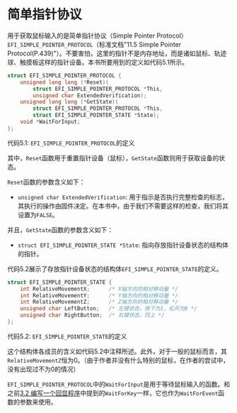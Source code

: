 # 简单指针协议

用于获取鼠标输入的是简单指针协议（Simple Pointer Protocol）`EFI_SIMPLE_POINTER_PROTOCOL`（标准文档"11.5 Simple Pointer Protocol(P.439)"）。不要害怕，这里的指针不是内存地址，而是诸如鼠标、轨迹球、触摸板这样的指针设备。本书所要用到的定义如代码5.1所示。

```c
struct EFI_SIMPLE_POINTER_PROTOCOL {
    unsigned long long (*Reset)(
        struct EFI_SIMPLE_POINTER_PROTOCOL *This,
        unsigned char ExtendedVerification);
    unsigned long long (*GetState)(
        struct EFI_SIMPLE_POINTER_PROTOCOL *This,
        struct EFI_SIMPLE_POINTER_STATE *State);
    void *WaitForInput;
};
```

代码5.1: `EFI_SIMPLE_POINTER_PROTOCOL`的定义

其中，`Reset`函数用于重置指针设备（鼠标），`GetState`函数则用于获取设备的状态。

`Reset`函数的参数含义如下：

* `unsigned char ExtendedVerification`: 用于指示是否执行完整检查的标志，其执行的操作由固件决定。在本书中，由于我们不需要这样的检查，我们将其设置为`FALSE`。

并且，`GetState`函数的参数含义如下：

* `struct EFI_SIMPLE_POINTER_STATE *State`: 指向存放指针设备状态的结构体的指针。

代码5.2展示了存放指针设备状态的结构体`EFI_SIMPLE_POINTER_STATE`的定义。

```c
struct EFI_SIMPLE_POINTER_STATE {
    int RelativeMovementX;      /* X轴方向的相对移动量 */
    int RelativeMovementY;      /* Y轴方向的相对移动量 */
    int RelativeMovementZ;      /* Z轴方向的相对移动量 */
    unsigned char LeftButton;   /* 左键状态，按下为1，松开为0 */
    unsigned char RightButton;  /* 右键状态，同上 */
};
```

代码5.2: `EFI_SIMPLE_POINTER_STATE`的定义

这个结构体各成员的含义如代码5.2中注释所述。此外，对于一般的鼠标而言，其`RelativeMovementZ`恒为0。（由于作者并没有什么特别的鼠标，在作者的尝试中，没有出现过不为0的情况）

`EFI_SIMPLE_POINTER_PROTOCOL`中的`WaitForInput`是用于等待鼠标输入的函数。和之前[3.2 编写一个回显程序](../input/echo.md)中提到的`WaitForKey`一样，它也作为`WaitForEvent`函数的参数来使用。
